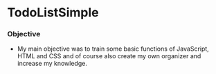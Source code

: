 # TodoListSimple

### Objective
- My main objective was to train some basic functions of JavaScript, HTML and CSS and of course also create my own organizer and increase my knowledge.
